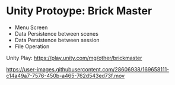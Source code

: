# Unity Protoype: Brick Master

* Menu Screen
* Data Persistence between scenes
* Data Persistence between session
* File Operation
 
Unity Play: https://play.unity.com/mg/other/brickmaster

https://user-images.githubusercontent.com/28606938/169658111-c14a49a7-7576-450b-a465-762d543ed73f.mov

